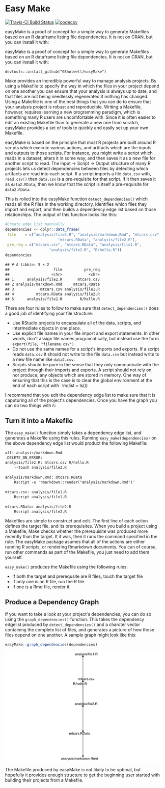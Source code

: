 Easy Make
================

[![Travis-CI Build Status](https://travis-ci.org/zauster/easyMake.png?branch=master)](https://travis-ci.org/zauster/easyMake)
[![codecov](https://codecov.io/gh/zauster/easyMake/branch/master/graph/badge.svg)](https://codecov.io/gh/zauster/easyMake)

easyMake is a proof of concept for a simple way to generate Makefiles based on an R dataframe listing file dependencies. It is not on CRAN, but you can install it with:

easyMake is a proof of concept for a simple way to generate Makefiles based on an R dataframe listing file dependencies. It is not on CRAN, but you can install it with:

    devtools::install_github("GShotwell/easyMake")

Make provides an incredibly powerful way to manage analysis projects. By using a Makefile to specify the way in which the files in your project depend on one another you can ensure that your analysis is always up to date, and that files are not being needlessly regenerated if nothing has changed. Using a Makefile is one of the best things that you can do to ensure that your analysis project is robust and reproducible. Writing a Makefile, however, requires learning a new programming paradigm, which is something many R users are uncomfortable with. Since it is often easier to edit an existing Makefile than to generate a new one from scratch, easyMake provides a set of tools to quickly and easily set up your own Makefile.

easyMake is based on the principle that most R projects are built around R scripts which execute various actions, and artifacts which are the inputs and outputs to those scripts. For instance, you might write a script which reads in a dataset, alters it in some way, and then saves it as a new file for another script to read. The Input -&gt; Script -&gt; Output structure of many R projects lets us detect dependencies between files by detecting which artifacts are read into each script. If a script imports a file `data.csv` with, `read.csv()` then `data.csv` is a pre-requisite for that script. If it then saves it as `data2.RData`, then we know that the script is itself a pre-requisite for `data2.RData`.

This is rolled into the easyMake function `detect_dependencies()` which reads all the R files in the working directory, identifies which files they import and export, and then builds a dependency edge list based on those relationships. The output of this function looks like this:

``` r
#Create edge list mannually
dependencies <- dplyr::data_frame(
 file    = c("analysis/file2.R", "analysis/markdown.Rmd", "mtcars.csv",
                        "mtcars.RData", "analysis/file2.R"),
 pre_req = c("mtcars.csv", "mtcars.RData", "analysis/file1.R",
                    "analysis/file2.R", "R/hello.R"))
dependencies
```

    ## # A tibble: 5 × 2
    ##                    file          pre_req
    ##                   <chr>            <chr>
    ## 1      analysis/file2.R       mtcars.csv
    ## 2 analysis/markdown.Rmd     mtcars.RData
    ## 3            mtcars.csv analysis/file1.R
    ## 4          mtcars.RData analysis/file2.R
    ## 5      analysis/file2.R        R/hello.R

There are four rules to follow to make sure that `detect_dependencies()` does a good job of identifying your file structure:

-   Use RStudio projects to encapsulate all of the data, scripts, and intermediate objects in one place.
-   Use explicit file names in your file import and export statements. In other words, don't assign file names programatically, but instead use the form `export(file, "filename.csv")`
-   Do not use the same names for a script's imports and exports. If a script reads `data.csv` it should not write to the file `data.csv` but instead write to a new file name like `data2.csv`.
-   Scripts should be pure in the sense that they only communicate with the project through their imports and exports. A script should not rely on, nor produce, any objects which are stored in memory. One way of ensuring that this is the case is to clear the global environment at the end of each script with \`rm(list = ls())

I recommend that you edit the dependency edge list to make sure that it is caputuring all of the project's dependencies. Once you have the graph you can do two things with it:

Turn it into a Makefile
-----------------------

The `easy_make()` function simply takes a dependency edge list, and generates a Makefile using this rules. Running `easy_make(dependencies)` on the above dependency edge list would product the following Makefile:

    all: analysis/markdown.Rmd
    .DELETE_ON_ERROR: 
    analysis/file2.R: mtcars.csv R/hello.R
        --touch analysis/file2.R
     
    analysis/markdown.Rmd: mtcars.RData
        Rscript -e 'rmarkdown::render("analysis/markdown.Rmd")'
     
    mtcars.csv: analysis/file1.R
        Rscript analysis/file1.R
     
    mtcars.RData: analysis/file2.R
        Rscript analysis/file2.R

Makefiles are simple to construct and edit. The first line of each action defines the target file, and its prerequisites. When you build a project using a Makefile, Make checks whether the prerequisite was produced more recently than the target. If it was, then it runs the command specified in the rule. The easyMake package asumes that all of the actions are either running R scripts, or rendering Rmarkdown documents. You can of course, run other commands as part of the Makefile, you just need to add them yourself.

`easy_make()` produces the Makefile using the following rules:

-   If both the target and prerequsite are R files, touch the target file
-   If only one is an R file, run the R file
-   If one is a Rmd file, render it.

Produce a Dependency Graph
--------------------------

If you want to take a look at your project's dependencies, you can do so using the `graph_dependencies()` function. This takes the dependency edgelist produced by `detect_dependencies()` and a charcter vector containing the complete list of files, and generates a picture of how those files depend on one another. A sample graph might look like this:

``` r
easyMake::graph_dependencies(dependencies)
```

![](README_files/figure-markdown_github/unnamed-chunk-2-1.png)

The Makefile produced by easyMake is not likely to be optimal, but hopefully it provides enough structure to get the beginning user started with building their projects from a Makefile.

